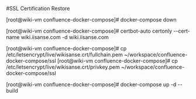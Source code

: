 #SSL Certification Restore

[root@wiki-vm confluence-docker-compose]# docker-compose down

[root@wiki-vm confluence-docker-compose]# certbot-auto certonly --cert-name wiki.iisanse.com -d wiki.iisanse.com

[root@wiki-vm confluence-docker-compose]# cp /etc/letsencrypt/live/wikisanse.crt/fullchain.pem ~/workspace/confluence-docker-compose/ssl
[root@wiki-vm confluence-docker-compose]# cp /etc/letsencrypt/live/wikisanse.crt/privkey.pem ~/workspace/confluence-docker-compose/ssl

[root@wiki-vm confluence-docker-compose]# docker-compose up -d --build
